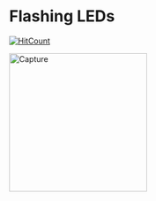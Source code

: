 # Flashing LEDs
[![HitCount](http://hits.dwyl.io/OAAbaali2896/Phone-Book.svg)](http://hits.dwyl.io/OAAbaali2896/Phone-Book)

<img width="250" alt="Capture" src="https://user-images.githubusercontent.com/40522456/57877843-bedf4f00-77e6-11e9-87cf-9e88fa135c81.PNG">
